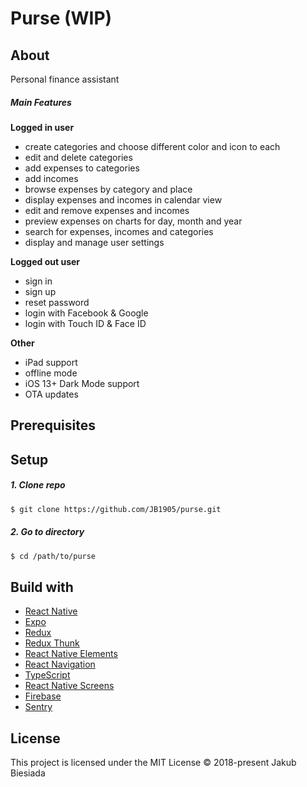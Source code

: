 # Purse (WIP)

## About

Personal finance assistant

##### Main Features

**Logged in user**

- create categories and choose different color and icon to each
- edit and delete categories
- add expenses to categories
- add incomes
- browse expenses by category and place
- display expenses and incomes in calendar view
- edit and remove expenses and incomes
- preview expenses on charts for day, month and year
- search for expenses, incomes and categories
- display and manage user settings

**Logged out user**

- sign in
- sign up
- reset password
- login with Facebook & Google
- login with Touch ID & Face ID

**Other**

- iPad support
- offline mode
- iOS 13+ Dark Mode support
- OTA updates

## Prerequisites

## Setup

##### 1. Clone repo

```sh
$ git clone https://github.com/JB1905/purse.git
```

##### 2. Go to directory

```sh
$ cd /path/to/purse
```

## Build with

- [React Native](https://reactnative.dev/)
- [Expo](https://expo.io/)
- [Redux](https://redux.js.org/)
- [Redux Thunk](https://github.com/reduxjs/redux-thunk/)
- [React Native Elements](https://react-native-elements.github.io/react-native-elements/)
- [React Navigation](https://reactnavigation.org/)
- [TypeScript](https://www.typescriptlang.org/)
- [React Native Screens](https://github.com/software-mansion/react-native-screens/)
- [Firebase](https://firebase.google.com/)
- [Sentry](https://sentry.io/)

## License

This project is licensed under the MIT License © 2018-present Jakub Biesiada
